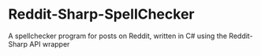 # Reddit-Sharp-SpellChecker
A spellchecker program for posts on Reddit, written in C# using the Reddit-Sharp API wrapper
